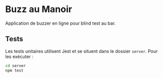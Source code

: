 # Buzz au Manoir

Application de buzzer en ligne pour blind test au bar.

## Tests

Les tests unitaires utilisent Jest et se situent dans le dossier `server`.
Pour les exécuter :

```bash
cd server
npm test
```